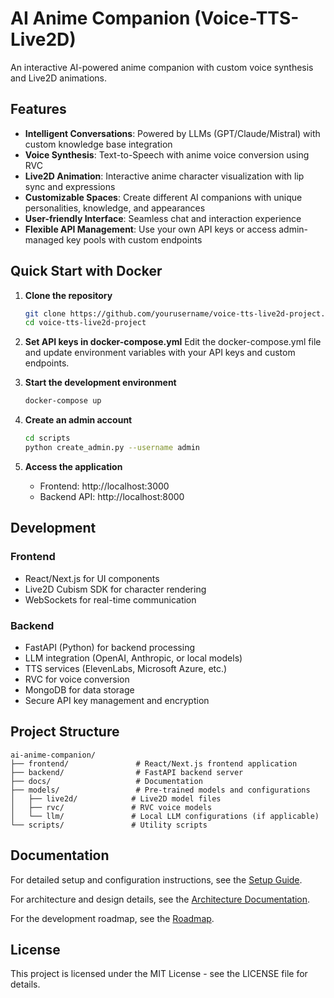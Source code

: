 # AI Anime Companion (Voice-TTS-Live2D)

An interactive AI-powered anime companion with custom voice synthesis and Live2D animations.

## Features

- **Intelligent Conversations**: Powered by LLMs (GPT/Claude/Mistral) with custom knowledge base integration
- **Voice Synthesis**: Text-to-Speech with anime voice conversion using RVC
- **Live2D Animation**: Interactive anime character visualization with lip sync and expressions
- **Customizable Spaces**: Create different AI companions with unique personalities, knowledge, and appearances
- **User-friendly Interface**: Seamless chat and interaction experience
- **Flexible API Management**: Use your own API keys or access admin-managed key pools with custom endpoints

## Quick Start with Docker

1. **Clone the repository**
   ```bash
   git clone https://github.com/yourusername/voice-tts-live2d-project.git
   cd voice-tts-live2d-project
   ```

2. **Set API keys in docker-compose.yml**
   Edit the docker-compose.yml file and update environment variables with your API keys and custom endpoints.

3. **Start the development environment**
   ```bash
   docker-compose up
   ```

4. **Create an admin account**
   ```bash
   cd scripts
   python create_admin.py --username admin
   ```

5. **Access the application**
   - Frontend: http://localhost:3000
   - Backend API: http://localhost:8000

## Development

### Frontend
- React/Next.js for UI components
- Live2D Cubism SDK for character rendering
- WebSockets for real-time communication

### Backend
- FastAPI (Python) for backend processing
- LLM integration (OpenAI, Anthropic, or local models)
- TTS services (ElevenLabs, Microsoft Azure, etc.)
- RVC for voice conversion
- MongoDB for data storage
- Secure API key management and encryption

## Project Structure

```
ai-anime-companion/
├── frontend/               # React/Next.js frontend application
├── backend/                # FastAPI backend server
├── docs/                   # Documentation
├── models/                 # Pre-trained models and configurations
│   ├── live2d/            # Live2D model files
│   ├── rvc/               # RVC voice models
│   └── llm/               # Local LLM configurations (if applicable)
└── scripts/               # Utility scripts
```

## Documentation

For detailed setup and configuration instructions, see the [Setup Guide](./docs/setup.md).

For architecture and design details, see the [Architecture Documentation](./docs/architecture.md).

For the development roadmap, see the [Roadmap](./docs/roadmap.md).

## License

This project is licensed under the MIT License - see the LICENSE file for details.